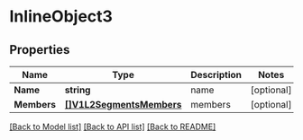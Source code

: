 # InlineObject3

## Properties

Name | Type | Description | Notes
------------ | ------------- | ------------- | -------------
**Name** | **string** |  name | [optional] 
**Members** | [**[]V1L2SegmentsMembers**](_v1_l2_segments_members.md) |  members | [optional] 

[[Back to Model list]](../README.md#documentation-for-models) [[Back to API list]](../README.md#documentation-for-api-endpoints) [[Back to README]](../README.md)


